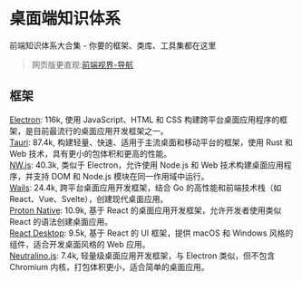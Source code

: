 # 桌面端知识体系
前端知识体系大合集 - 你要的框架、类库、工具集都在这里

> 网页版更直观:[前端视界-导航](https://www.fe-vision.cn/nav)

## 框架
[Electron](https://github.com/electron/electron): 116k, 使用 JavaScript、HTML 和 CSS 构建跨平台桌面应用程序的框架，是目前最流行的桌面应用开发框架之一。        
[Tauri](https://github.com/tauri-apps/tauri): 87.4k, 构建轻量、快速、适用于主流桌面和移动平台的框架，使用 Rust 和 Web 技术，具有更小的包体积和更高的性能。        
[NW.js](https://github.com/nwjs/nw.js): 40.3k, 类似于 Electron，允许使用 Node.js 和 Web 技术构建桌面应用程序，并支持 DOM 和 Node.js 模块在同一作用域中运行。         
[Wails](https://github.com/wailsapp/wails): 24.4k, 跨平台桌面应用开发框架，结合 Go 的高性能和前端技术栈（如 React、Vue、Svelte），创建现代桌面应用。         
[Proton Native](https://github.com/kusti8/proton-native): 10.9k, 基于 React 的桌面应用开发框架，允许开发者使用类似 React 的语法创建桌面应用。         
[React Desktop](https://github.com/gabrielbull/react-desktop): 9.5k, 基于 React 的 UI 框架，提供 macOS 和 Windows 风格的组件，适合开发桌面风格的 Web 应用。         
[Neutralino.js](https://github.com/neutralinojs/neutralinojs): 7.4k, 轻量级桌面应用开发框架，与 Electron 类似，但不包含 Chromium 内核，打包体积更小，适合简单的桌面应用。
